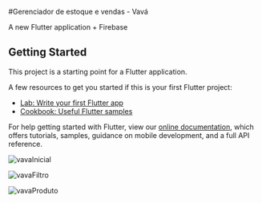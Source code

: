 #Gerenciador de estoque e vendas - Vavá

A new Flutter application + Firebase

## Getting Started

This project is a starting point for a Flutter application.

A few resources to get you started if this is your first Flutter project:

- [Lab: Write your first Flutter app](https://flutter.dev/docs/get-started/codelab)
- [Cookbook: Useful Flutter samples](https://flutter.dev/docs/cookbook)

For help getting started with Flutter, view our
[online documentation](https://flutter.dev/docs), which offers tutorials,
samples, guidance on mobile development, and a full API reference.

![vavaInicial](https://user-images.githubusercontent.com/75596037/148305127-616ee3d2-5b77-427c-9065-b47303a336fc.png)

![vavaFiltro](https://user-images.githubusercontent.com/75596037/148305100-0f9f01b9-4078-4f6e-84f6-80761c8843a7.png)

![vavaProduto](https://user-images.githubusercontent.com/75596037/148305145-4ed1850a-9287-488e-8469-116b1c3d790c.png)




